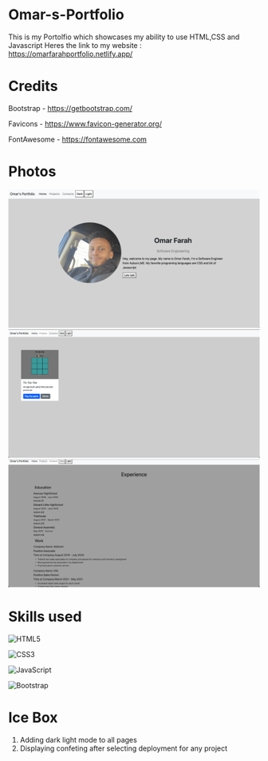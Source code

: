 # Omar-s-Portfolio
This is my Portolfio which showcases my ability to use HTML,CSS and Javascript
Heres the link to my website : https://omarfarahportfolio.netlify.app/
# Credits
Bootstrap - https://getbootstrap.com/ 

Favicons - https://www.favicon-generator.org/

FontAwesome - https://fontawesome.com
# Photos
![](/images/home-page.png)
![](/images/Project-Page1.png)
![](/images/Contact-page1.png)
# Skills used
![HTML5](https://img.shields.io/badge/html5-%23E34F26.svg?style=for-the-badge&logo=html5&logoColor=white)

![CSS3](https://img.shields.io/badge/css3-%231572B6.svg?style=for-the-badge&logo=css3&logoColor=white)

![JavaScript](https://img.shields.io/badge/javascript-%23323330.svg?style=for-the-badge&logo=javascript&logoColor=%23F7DF1E)

![Bootstrap](https://img.shields.io/badge/bootstrap-%23563D7C.svg?style=for-the-badge&logo=bootstrap&logoColor=white)
# Ice Box 
1. Adding dark light mode to all pages
2. Displaying confeting after selecting deployment for any project
